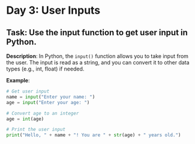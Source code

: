 # Day 3: User Inputs

## **Task**: Use the input function to get user input in Python.

**Description**:
In Python, the `input()` function allows you to take input from the user. The input is read as a string, and you can convert it to other data types (e.g., int, float) if needed.

**Example**:
```python
# Get user input
name = input("Enter your name: ")
age = input("Enter your age: ")

# Convert age to an integer
age = int(age)

# Print the user input
print("Hello, " + name + "! You are " + str(age) + " years old.")
